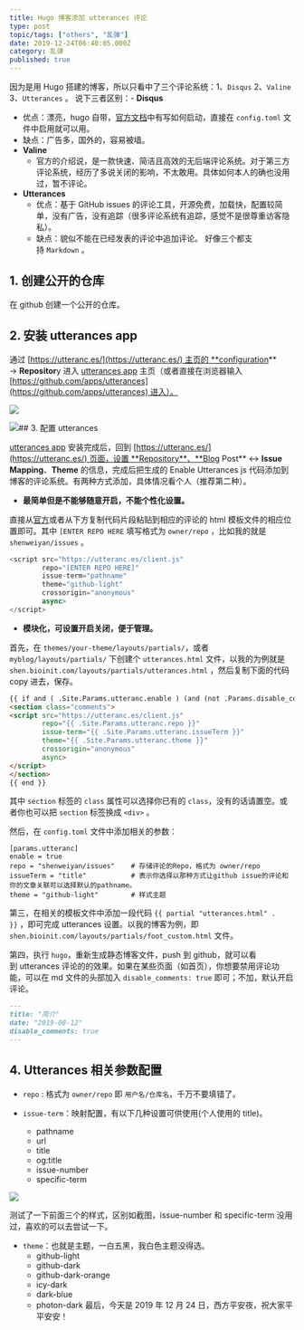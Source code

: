 ```yaml
---
title: Hugo 博客添加 utterances 评论
type: post
topic/tags: ["others", "乱弹"]
date: 2019-12-24T06:40:05.000Z
category: 乱弹
published: true
---
```


因为是用 Hugo 搭建的博客，所以只看中了三个评论系统：1、`Disqus` 2、`Valine` 3、`Utterances` 。
说下三者区别：- **Disqus**
  - 优点：漂亮，hugo 自带，[官方文档](https://gohugo.io/templates/internal/#configure-disqus)中有写如何启动，直接在 `config.toml` 文件中启用就可以用。
  - 缺点：广告多，国外的，容易被墙。
- **Valine**
  - 官方的介绍说，是一款快速、简洁且高效的无后端评论系统。对于第三方评论系统，经历了多说关闭的影响，不太敢用。具体如何本人的确也没用过，暂不评论。
- **Utterances**
  - 优点：基于 GitHub issues 的评论工具，开源免费，加载快，配置较简单，没有广告，没有追踪（很多评论系统有追踪，感觉不是很尊重访客隐私）。
  - 缺点：貌似不能在已经发表的评论中追加评论。
好像三个都支持 `Markdown` 。


## 1. 创建公开的仓库

在 github 创建一个公开的仓库。


## 2. 安装 utterances app

通过 [https://utteranc.es/](https://utteranc.es/) 主页的 **configuration** → **Repositor**y 进入 [utterances app](https://github.com/apps/utterances) 主页（或者直接在浏览器输入 [https://github.com/apps/utterances](https://github.com/apps/utterances) 进入）。

![](https://note.bioitee.com/yuque/0/2019/png/126032/1577169948539-ffd75dca-566a-420b-985c-ce9991ecb567.png#align=left&display=inline&height=558&name=image.png&originHeight=558&originWidth=741&size=68599&status=done&style=none&width=741)

![](https://note.bioitee.com/yuque/0/2019/png/126032/1577170392481-e34a6e41-7e69-455b-b3a4-2cb04a7b99b7.png#align=left&display=inline&height=582&name=image.png&originHeight=582&originWidth=741&size=102405&status=done&style=none&width=741)## 3. 配置 utterances

[utterances app](https://github.com/apps/utterances) 安装完成后，回到 [https://utteranc.es/](https://utteranc.es/) 页面，设置 **Repository**、**Blog Post** ↔️ **Issue Mapping**、**Theme** 的信息，完成后把生成的 Enable Utterances js 代码添加到博客的评论系统。有两种方式添加，具体情况看个人（推荐第二种）。

- **最简单但是不能够随意开启，不能个性化设置。**

直接从[官方](https://utteranc.es/)或者从下方复制代码片段粘贴到相应的评论的 html 模板文件的相应位置即可。其中 `[ENTER REPO HERE` 填写格式为 `owner/repo` ，比如我的就是 `shenweiyan/issues` 。

```javascript
<script src="https://utteranc.es/client.js"
        repo="[ENTER REPO HERE]"
        issue-term="pathname"
        theme="github-light"
        crossorigin="anonymous"
        async>
</script>
```
- **模块化，可设置开启关闭，便于管理。**

首先，在 `themes/your-theme/layouts/partials/`，或者 `myblog/layouts/partials/` 下创建个 `utterances.html` 文件，以我的为例就是 `shen.bioinit.com/layouts/partials/utterances.html` ，然后复制下面的代码 copy 进去，保存。

```html
{{ if and ( .Site.Params.utteranc.enable ) (and (not .Params.disable_comments) (or (eq .Kind "404") (and (not .IsHome) .Content))) }}
<section class="comments">
<script src="https://utteranc.es/client.js"
        repo="{{ .Site.Params.utteranc.repo }}"
        issue-term="{{ .Site.Params.utteranc.issueTerm }}"
        theme="{{ .Site.Params.utteranc.theme }}"
        crossorigin="anonymous"
        async>
</script>
</section>
{{ end }}
```

其中 `section` 标签的 `class` 属性可以选择你已有的 `class`，没有的话请置空。或者你也可以把 `section` 标签换成 `<div>` 。

然后，在 `config.toml` 文件中添加相关的参数：
```
[params.utteranc]
enable = true
repo = "shenweiyan/issues"    # 存储评论的Repo，格式为 owner/repo
issueTerm = "title"           # 表示你选择以那种方式让github issue的评论和你的文章关联可以选择默认的pathname。
theme = "github-light"        # 样式主题
```

第三，在相关的模板文件中添加一段代码 `{{ partial "utterances.html" . }}` ，即可完成 utterances 设置。以我的博客为例，即 `shen.bioinit.com/layouts/partials/foot_custom.html` 文件。

第四，执行 `hugo`，重新生成静态博客文件，push 到 github，就可以看到 utterances 评论的的效果。如果在某些页面（如首页），你想要禁用评论功能，可以在 md 文件的头部加入 `disable_comments: true` 即可；不加，默认开启评论。

```markdown
---
title: "简介"
date: "2019-08-12"
disable_comments: true
---
```


## 4. Utterances 相关参数配置

- `repo` : 格式为 `owner/repo` 即 `用户名/仓库名`，千万不要填错了。


- `issue-term`：映射配置，有以下几种设置可供使用(个人使用的 title)。
  - pathname
  - url
  - title
  - og:title
  - issue-number
  - specific-term

![](https://note.bioitee.com/yuque/0/2019/png/126032/1577176316385-aca8cf0d-9b73-4c03-b51e-07a5429f821d.png#align=left&display=inline&height=327&name=image.png&originHeight=327&originWidth=902&size=43212&status=done&style=none&width=902)

测试了一下前面三个的样式，区别如截图，issue-number 和 specific-term 没用过，喜欢的可以去尝试一下。

- `theme`：也就是主题，一白五黑，我白色主题没得选。
  - github-light
  - github-dark
  - github-dark-orange
  - icy-dark
  - dark-blue
  - photon-dark
最后，今天是 2019 年 12 月 24 日，西方平安夜，祝大家平平安安！

